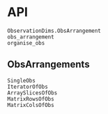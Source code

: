 # API

```@docs
ObservationDims.ObsArrangement
obs_arrangement
organise_obs
```

## ObsArrangements
```@docs
SingleObs
IteratorOfObs
ArraySlicesOfObs
MatrixRowsOfObs
MatrixColsOfObs
```
